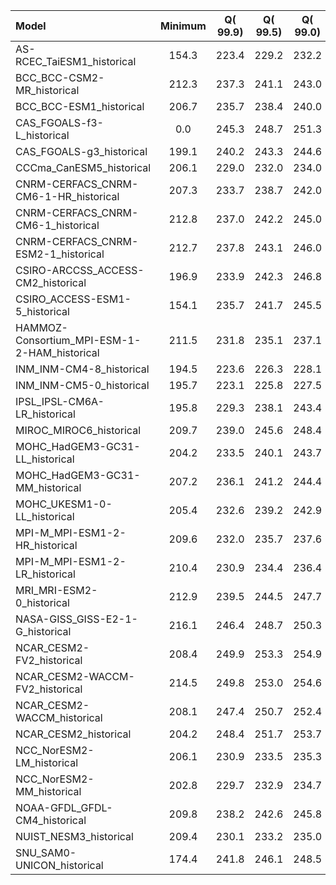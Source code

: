 Model | Minimum | Q(   99.9) | Q(   99.5) | Q(   99.0) | Q(   95.0) | Q(   90.0) | Q(   75.0) | Q(   50.0) | Q(   25.0) | Q(   10.0) | Q(    5.0) | Q( 1.0000) | Q( 0.5000) | Q( 0.1000) | Maximum
 :-- |  :--:  |  :--:  |  :--:  |  :--:  |  :--:  |  :--:  |  :--:  |  :--:  |  :--:  |  :--:  |  :--:  |  :--:  |  :--:  |  :--:  |  :--: 
AS-RCEC_TaiESM1_historical |   154.3 |   223.4 |   229.2 |   232.2 |   240.8 |   249.3 |   266.3 |   283.2 |   296.5 |   299.9 |   301.2 |   307.4 |   308.9 |   311.2 |   325.0
BCC_BCC-CSM2-MR_historical |   212.3 |   237.3 |   241.1 |   243.0 |   250.0 |   257.1 |   272.0 |   283.4 |   297.1 |   301.1 |   304.0 |   310.9 |   312.8 |   316.4 |  5.43e+04
BCC_BCC-ESM1_historical |   206.7 |   235.7 |   238.4 |   240.0 |   246.3 |   253.5 |   270.9 |   283.7 |   297.4 |   301.1 |   304.1 |   310.6 |   312.3 |   315.3 |   337.6
CAS_FGOALS-f3-L_historical | 0.0 |   245.3 |   248.7 |   251.3 |   259.7 |   263.7 |   283.3 |   292.2 |   297.9 |   299.5 |   300.1 |   301.1 |   301.5 |   303.2 |   317.1
CAS_FGOALS-g3_historical |   199.1 |   240.2 |   243.3 |   244.6 |   254.6 |   268.0 |   282.7 |   291.6 |   297.3 |   299.2 |   299.9 |   301.0 |   301.4 |   302.7 |   315.5
CCCma_CanESM5_historical |   206.1 |   229.0 |   232.0 |   234.0 |   241.9 |   249.6 |   267.9 |   281.6 |   295.6 |   299.7 |   301.1 |   306.1 |   307.6 |   309.9 |   322.2
CNRM-CERFACS_CNRM-CM6-1-HR_historical |   207.3 |   233.7 |   238.7 |   242.0 |   252.1 |   256.6 |   272.5 |   283.5 |   294.7 |   297.5 |   298.2 |   299.6 |   300.8 |   304.3 |   317.4
CNRM-CERFACS_CNRM-CM6-1_historical |   212.8 |   237.0 |   242.2 |   245.0 |   253.8 |   258.2 |   274.1 |   285.6 |   295.5 |   297.9 |   298.6 |   300.1 |   300.9 |   303.5 |   316.6
CNRM-CERFACS_CNRM-ESM2-1_historical |   212.7 |   237.8 |   243.1 |   246.0 |   254.5 |   258.9 |   274.6 |   286.1 |   295.8 |   298.1 |   298.8 |   300.3 |   301.2 |   303.9 |   317.4
CSIRO-ARCCSS_ACCESS-CM2_historical |   196.9 |   233.9 |   242.3 |   246.8 |   253.4 |   257.4 |   275.9 |   288.3 |   297.1 |   299.7 |   300.5 |   301.8 |   302.4 |   304.9 |   319.0
CSIRO_ACCESS-ESM1-5_historical |   154.1 |   235.7 |   241.7 |   245.5 |   255.2 |   260.6 |   277.7 |   289.7 |   297.4 |   300.1 |   300.8 |   301.8 |   302.2 |   303.6 |   316.8
HAMMOZ-Consortium_MPI-ESM-1-2-HAM_historical |   211.5 |   231.8 |   235.1 |   237.1 |   245.2 |   253.8 |   267.7 |   282.6 |   295.5 |   298.9 |   300.2 |   304.9 |   306.5 |   309.5 |   322.0
INM_INM-CM4-8_historical |   194.5 |   223.6 |   226.3 |   228.1 |   238.0 |   249.7 |   267.3 |   281.8 |   294.6 |   298.5 |   299.4 |   302.8 |   304.5 |   307.2 |   319.8
INM_INM-CM5-0_historical |   195.7 |   223.1 |   225.8 |   227.5 |   237.6 |   249.3 |   267.0 |   281.4 |   294.4 |   298.3 |   299.2 |   302.7 |   304.5 |   307.1 |   319.7
IPSL_IPSL-CM6A-LR_historical |   195.8 |   229.3 |   238.1 |   243.4 |   254.3 |   259.8 |   272.2 |   283.6 |   295.1 |   298.3 |   299.0 |   300.2 |   301.1 |   304.4 |   316.4
MIROC_MIROC6_historical |   209.7 |   239.0 |   245.6 |   248.4 |   252.9 |   257.5 |   279.1 |   289.6 |   297.1 |   299.4 |   300.1 |   301.3 |   301.8 |   303.8 |   321.2
MOHC_HadGEM3-GC31-LL_historical |   204.2 |   233.5 |   240.1 |   243.7 |   253.0 |   257.0 |   274.8 |   287.1 |   296.5 |   299.4 |   300.2 |   301.4 |   301.9 |   304.4 |   320.5
MOHC_HadGEM3-GC31-MM_historical |   207.2 |   236.1 |   241.2 |   244.4 |   253.3 |   257.4 |   275.1 |   287.2 |   296.6 |   299.6 |   300.4 |   301.5 |   302.0 |   304.5 |   320.1
MOHC_UKESM1-0-LL_historical |   205.4 |   232.6 |   239.2 |   242.9 |   252.0 |   255.8 |   274.3 |   286.8 |   296.4 |   299.4 |   300.2 |   301.4 |   302.1 |   304.6 |   320.7
MPI-M_MPI-ESM1-2-HR_historical |   209.6 |   232.0 |   235.7 |   237.6 |   245.0 |   253.3 |   267.3 |   282.1 |   296.4 |   299.8 |   301.1 |   307.0 |   309.0 |   311.9 |   323.2
MPI-M_MPI-ESM1-2-LR_historical |   210.4 |   230.9 |   234.4 |   236.4 |   244.4 |   253.8 |   267.7 |   282.0 |   295.6 |   299.0 |   300.2 |   306.0 |   307.9 |   310.8 |   323.0
MRI_MRI-ESM2-0_historical |   212.9 |   239.5 |   244.5 |   247.7 |   257.5 |   264.2 |   278.4 |   289.3 |   297.5 |   299.6 |   300.3 |   301.2 |   301.7 |   304.5 |   321.0
NASA-GISS_GISS-E2-1-G_historical |   216.1 |   246.4 |   248.7 |   250.3 |   258.1 |   265.6 |   278.0 |   288.5 |   294.6 |   297.6 |   298.6 |   299.8 |   300.2 |   300.9 |   307.2
NCAR_CESM2-FV2_historical |   208.4 |   249.9 |   253.3 |   254.9 |   260.0 |   266.0 |   280.3 |   290.3 |   296.7 |   298.8 |   299.4 |   300.2 |   300.5 |   301.2 |   310.9
NCAR_CESM2-WACCM-FV2_historical |   214.5 |   249.8 |   253.0 |   254.6 |   259.1 |   264.3 |   280.1 |   290.4 |   296.8 |   298.9 |   299.5 |   300.4 |   300.6 |   301.3 |   310.0
NCAR_CESM2-WACCM_historical |   208.1 |   247.4 |   250.7 |   252.4 |   258.0 |   264.5 |   279.9 |   290.1 |   297.0 |   299.2 |   299.8 |   300.7 |   301.0 |   301.6 |   312.8
NCAR_CESM2_historical |   204.2 |   248.4 |   251.7 |   253.7 |   260.5 |   267.8 |   280.6 |   290.4 |   297.2 |   299.3 |   299.9 |   300.8 |   301.1 |   301.7 |   312.3
NCC_NorESM2-LM_historical |   206.1 |   230.9 |   233.5 |   235.3 |   241.7 |   250.2 |   268.4 |   283.0 |   296.4 |   299.9 |   301.3 |   305.8 |   307.3 |   310.0 |   324.3
NCC_NorESM2-MM_historical |   202.8 |   229.7 |   232.9 |   234.7 |   241.4 |   250.5 |   267.6 |   282.5 |   295.8 |   299.5 |   300.8 |   305.2 |   306.7 |   309.1 |   321.2
NOAA-GFDL_GFDL-CM4_historical |   209.8 |   238.2 |   242.6 |   245.8 |   253.3 |   257.4 |   276.0 |   287.8 |   296.2 |   298.8 |   299.6 |   301.1 |   302.2 |   305.3 |   319.7
NUIST_NESM3_historical |   209.4 |   230.1 |   233.2 |   235.0 |   242.8 |   253.1 |   267.3 |   282.2 |   296.6 |   299.5 |   300.9 |   306.4 |   308.3 |   311.3 |   323.5
SNU_SAM0-UNICON_historical |   174.4 |   241.8 |   246.1 |   248.5 |   256.4 |   265.2 |   279.9 |   290.5 |   296.7 |   298.8 |   299.5 |   300.3 |   300.5 |   301.1 |   313.9
